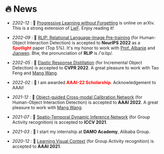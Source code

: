 # 🔥 News
<!-- 加点表情包,直接复制图片即可  https://github.com/guodongxiaren/README/blob/master/emoji.md?tdsourcetag=s_pcqq_aiomsg -->

- *2202-12* : 📑 [Progressive Learning without Forgetting](https://arxiv.org/abs/2211.15215) is online on arXiv. This is a strong extension of [LwF](https://arxiv.org/abs/1606.09282). Enjoy reading it!

- *2202-09* : 📑 [RLIP: Relational Language-Image Pre-training](https://arxiv.org/abs/2209.01814) (for Human-Object Interaction Detection) is accepted to **NeurIPS 2022** as a <span style="color:red"><strong>Spotlight</strong></span> paper (Top 5%). It's my honor to work with [Prof. Albanie](https://samuelalbanie.com/) and [Jianwen](https://scholar.google.com/citations?user=uDAkC1kAAAAJ&hl=zh-CN&oi=ao). Btw, the pronunciation of **RLIP** is /'ɑ:lɪp/. 

- *2202-05* : 📑 [Elastic Response Distillation](https://openaccess.thecvf.com/content/CVPR2022/html/Feng_Overcoming_Catastrophic_Forgetting_in_Incremental_Object_Detection_via_Elastic_Response_CVPR_2022_paper.html) (for Incremental Object Detection) is accepted to **CVPR 2022**. A great pleasure to work with Tao Feng and [Mang Wang](https://scholar.google.com/citations?user=igKgaDwAAAAJ&hl=en&oi=sra).

- *2022-02* : 👑 I am awarded <span style="color:red"><strong>AAAI-22 Scholarship</strong></span>. Acknowledgement to AAAI!

- *2021-12* : 📑 [ Object-guided Cross-modal Calibration Network](https://ojs.aaai.org/index.php/AAAI/article/view/20229) (for Human-Object Interaction Detection) is accepted to **AAAI 2022**. A great pleasure to work with [Mang Wang](https://scholar.google.com/citations?user=igKgaDwAAAAJ&hl=en&oi=sra).

- *2021-07* : 📑 [Spatio-Temporal Dynamic Inference Network](https://openaccess.thecvf.com/content/ICCV2021/html/Yuan_Spatio-Temporal_Dynamic_Inference_Network_for_Group_Activity_Recognition_ICCV_2021_paper.html) (for Group Activity recognition) is accepted to **ICCV 2021**.

- *2021-03* : 👷 I start my internship at **DAMO Academy**, Alibaba Group.

- *2020-12* : 📑 [Learning Visual Context](https://ojs.aaai.org/index.php/AAAI/article/view/16437) (for Group Activity recognition) is accepted to **AAAI 2021**.


<!-- - *2022.06*: Three papers are accepted by ACM-MM 2022!
- *2022.05*: I join [Sea AI Lab](https://sail.sea.com/) <img src='./images/logo-sea-header-desktop.webp' style='width: 6em;'> as the audio team leader. We are [hiring researchers and engineers](https://career.sea.com/position/427)!
- *2022.04*: Three papers are accepted by IJCAI 2022:
  - SyntaSpeech: Syntax-Aware Generative Adversarial Text-to-Speech, Zhenhui Ye, Zhou Zhao, **Yi Ren**, Fei Wu
  - EditSinger: Zero-Shot Text-Based Singing Voice Editing System with Diverse Prosody Modeling, Lichao Zhang, Zhou Zhao, **Yi Ren**, Liqun Deng
  - FastDiff: A Fast Conditional Diffusion Model for High-Quality Speech Synthesis, Rongjie Huang, Max W. Y. Lam, Jun Wang, Dan Su, Dong Yu, **Yi Ren**, Zhou Zhao
- *2022.03*: We release [NeuralSVB](https://github.com/MoonInTheRiver/NeuralSVB), the code of our ACL 2022 work (singing voice beautifying). 🚧 ⛏️ 🛠️ 👷 
- *2022.02*: I release a modern and responsive academic personal [homepage template](https://github.com/RayeRen/acad-homepage.github.io). Welcome to STAR and FORK!
- *2022.02*: 🎉🎉 Two papers are accepted by ACL 2022:
  - [Revisiting Over-Smoothness in Text to Speech](https://arxiv.org/abs/2202.13066), **Yi Ren**, Xu Tan, Tao Qin, Zhou Zhao, Tie-Yan Liu
  - [Learning the Beauty in Songs: Neural Singing Voice Beautifier](https://arxiv.org/abs/2202.13277), Jinglin Liu, Chengxi Li, **Yi Ren**, Zhiying Zhu, Zhou Zhao \| [![](https://img.shields.io/github/stars/MoonInTheRiver/NeuralSVB?style=social&label=Code+Stars)](https://github.com/MoonInTheRiver/NeuralSVB)
- *2022.02*: 🎉🎉 My [google scholar](https://scholar.google.com/citations?user=4FA6C0AAAAAJ) citations have exceeded 1000!
- *2022.02*: We public a Non-Autoregressive Text-to-Speech (NAR-TTS) framework [NATSpeech ![](https://img.shields.io/github/stars/NATSpeech/NATSpeech?style=social)](https://github.com/NATSpeech/NATSpeech), including official PyTorch implementation of PortaSpeech (NeurIPS 2021) and DiffSpeech (AAAI 2022). 🎉🎉 It was shown on the [Github Daily Trending List](https://github.motakasoft.com/trending/?d=2022-02-19&l=all) on 19 Feb 2022! -->
